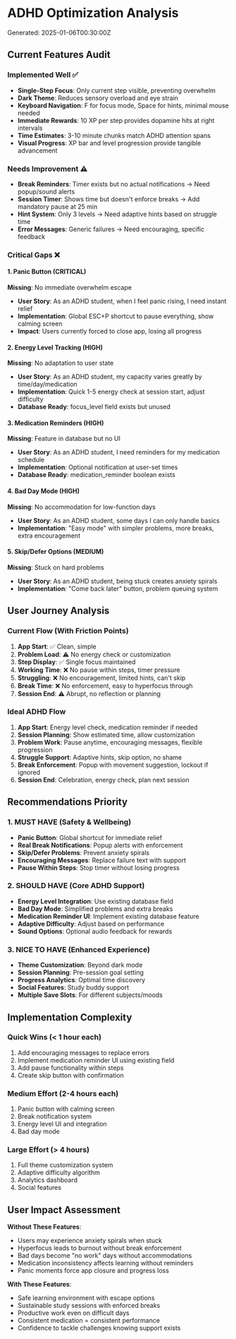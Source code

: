 # ADHD Optimization Analysis
Generated: 2025-01-06T00:30:00Z

## Current Features Audit

### Implemented Well ✅
- **Single-Step Focus**: Only current step visible, preventing overwhelm
- **Dark Theme**: Reduces sensory overload and eye strain
- **Keyboard Navigation**: F for focus mode, Space for hints, minimal mouse needed
- **Immediate Rewards**: 10 XP per step provides dopamine hits at right intervals
- **Time Estimates**: 3-10 minute chunks match ADHD attention spans
- **Visual Progress**: XP bar and level progression provide tangible advancement

### Needs Improvement ⚠️
- **Break Reminders**: Timer exists but no actual notifications → Need popup/sound alerts
- **Session Timer**: Shows time but doesn't enforce breaks → Add mandatory pause at 25 min
- **Hint System**: Only 3 levels → Need adaptive hints based on struggle time
- **Error Messages**: Generic failures → Need encouraging, specific feedback

### Critical Gaps ❌

#### 1. Panic Button (CRITICAL)
**Missing**: No immediate overwhelm escape
- **User Story**: As an ADHD student, when I feel panic rising, I need instant relief
- **Implementation**: Global ESC+P shortcut to pause everything, show calming screen
- **Impact**: Users currently forced to close app, losing all progress

#### 2. Energy Level Tracking (HIGH)
**Missing**: No adaptation to user state
- **User Story**: As an ADHD student, my capacity varies greatly by time/day/medication
- **Implementation**: Quick 1-5 energy check at session start, adjust difficulty
- **Database Ready**: focus_level field exists but unused

#### 3. Medication Reminders (HIGH)
**Missing**: Feature in database but no UI
- **User Story**: As an ADHD student, I need reminders for my medication schedule
- **Implementation**: Optional notification at user-set times
- **Database Ready**: medication_reminder boolean exists

#### 4. Bad Day Mode (HIGH)
**Missing**: No accommodation for low-function days
- **User Story**: As an ADHD student, some days I can only handle basics
- **Implementation**: "Easy mode" with simpler problems, more breaks, extra encouragement

#### 5. Skip/Defer Options (MEDIUM)
**Missing**: Stuck on hard problems
- **User Story**: As an ADHD student, being stuck creates anxiety spirals
- **Implementation**: "Come back later" button, problem queuing system

## User Journey Analysis

### Current Flow (With Friction Points)
1. **App Start**: ✅ Clean, simple
2. **Problem Load**: ⚠️ No energy check or customization
3. **Step Display**: ✅ Single focus maintained  
4. **Working Time**: ❌ No pause within steps, timer pressure
5. **Struggling**: ❌ No encouragement, limited hints, can't skip
6. **Break Time**: ❌ No enforcement, easy to hyperfocus through
7. **Session End**: ⚠️ Abrupt, no reflection or planning

### Ideal ADHD Flow
1. **App Start**: Energy level check, medication reminder if needed
2. **Session Planning**: Show estimated time, allow customization
3. **Problem Work**: Pause anytime, encouraging messages, flexible progression
4. **Struggle Support**: Adaptive hints, skip option, no shame
5. **Break Enforcement**: Popup with movement suggestion, lockout if ignored
6. **Session End**: Celebration, energy check, plan next session

## Recommendations Priority

### 1. MUST HAVE (Safety & Wellbeing)
- **Panic Button**: Global shortcut for immediate relief
- **Real Break Notifications**: Popup alerts with enforcement
- **Skip/Defer Problems**: Prevent anxiety spirals
- **Encouraging Messages**: Replace failure text with support
- **Pause Within Steps**: Stop timer without losing progress

### 2. SHOULD HAVE (Core ADHD Support)
- **Energy Level Integration**: Use existing database field
- **Bad Day Mode**: Simplified problems and extra breaks
- **Medication Reminder UI**: Implement existing database feature
- **Adaptive Difficulty**: Adjust based on performance
- **Sound Options**: Optional audio feedback for rewards

### 3. NICE TO HAVE (Enhanced Experience)
- **Theme Customization**: Beyond dark mode
- **Session Planning**: Pre-session goal setting
- **Progress Analytics**: Optimal time discovery
- **Social Features**: Study buddy support
- **Multiple Save Slots**: For different subjects/moods

## Implementation Complexity

### Quick Wins (< 1 hour each)
1. Add encouraging messages to replace errors
2. Implement medication reminder UI using existing field
3. Add pause functionality within steps
4. Create skip button with confirmation

### Medium Effort (2-4 hours each)
1. Panic button with calming screen
2. Break notification system
3. Energy level UI and integration
4. Bad day mode

### Large Effort (> 4 hours)
1. Full theme customization system
2. Adaptive difficulty algorithm
3. Analytics dashboard
4. Social features

## User Impact Assessment

**Without These Features**:
- Users may experience anxiety spirals when stuck
- Hyperfocus leads to burnout without break enforcement  
- Bad days become "no work" days without accommodations
- Medication inconsistency affects learning without reminders
- Panic moments force app closure and progress loss

**With These Features**:
- Safe learning environment with escape options
- Sustainable study sessions with enforced breaks
- Productive work even on difficult days
- Consistent medication = consistent performance
- Confidence to tackle challenges knowing support exists